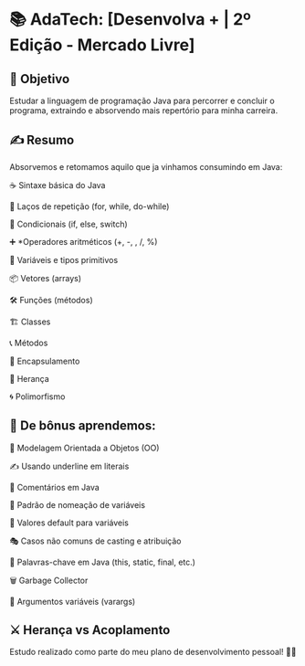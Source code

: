 # 📚 AdaTech: [Desenvolva + | 2º Edição - Mercado Livre]

## 🎯 Objetivo
Estudar a linguagem de programação Java para percorrer e concluir o programa, extraindo e absorvendo mais repertório para minha carreira. 

## ✍️ Resumo
Absorvemos e retomamos aquilo que ja vinhamos consumindo em Java:

☕ Sintaxe básica do Java

🔄 Laços de repetição (for, while, do-while)

🧠 Condicionais (if, else, switch)

➕ *Operadores aritméticos (+, -, , /, %)

🧮 Variáveis e tipos primitivos

📦 Vetores (arrays)

🛠️ Funções (métodos)

🏗️ Classes

📞 Métodos

🔐 Encapsulamento

🧬 Herança

🌀 Polimorfismo

## 🎁 De bônus aprendemos:

🧱 Modelagem Orientada a Objetos (OO)

✍️ Usando underline em literais

💬 Comentários em Java

📐 Padrão de nomeação de variáveis

🔢 Valores default para variáveis

🎭 Casos não comuns de casting e atribuição

🧩 Palavras-chave em Java (this, static, final, etc.)

🗑️ Garbage Collector

🧵 Argumentos variáveis (varargs)

⚔️ Herança vs Acoplamento
---
Estudo realizado como parte do meu plano de desenvolvimento pessoal! 🚀✨

